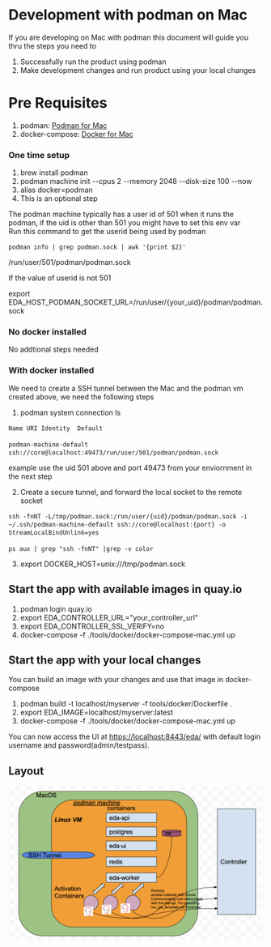 # Development with podman on Mac

If you are developing on Mac with podman this document will guide you thru the steps you need to 
1. Successfully run the product using podman
2. Make development changes and run product using your local changes

# Pre Requisites
1. podman: [Podman for Mac](https://podman.io/getting-started/installation#macos)
2. docker-compose: [Docker for Mac](https://www.docker.com/docker-mac)




### One time setup
1. brew install podman
2. podman machine init --cpus 2 --memory 2048 --disk-size 100 --now
3. alias docker=podman
4. This is an optional step

The podman machine typically has a user id of 501 when it runs the  
podman, if the uid is other than 501 you might have to set this env var  
Run this command to get the userid being used by podman  

```
podman info | grep podman.sock | awk '{print $2}'
```

/run/user/501/podman/podman.sock

If the value of userid is not 501

export EDA_HOST_PODMAN_SOCKET_URL=/run/user/{your_uid}/podman/podman.sock

### No docker installed
No addtional steps needed

### With docker installed
We need to create a SSH tunnel between the Mac and the podman vm created above, we need the following steps
1. podman system connection ls
```
Name URI Identity  Default

podman-machine-default ssh://core@localhost:49473/run/user/501/podman/podman.sock
```
example use the uid 501 above and port 49473 from your enviornment in the next step

2. Create a secure tunnel, and forward the local socket to the remote socket 
```
ssh -fnNT -L/tmp/podman.sock:/run/user/{uid}/podman/podman.sock -i ~/.ssh/podman-machine-default ssh://core@localhost:{port} -o StreamLocalBindUnlink=yes

ps aux | grep "ssh -fnNT" |grep -v color
```
3. export DOCKER_HOST=unix:///tmp/podman.sock


## Start the app with available images in quay.io

1. podman login quay.io
2. export EDA_CONTROLLER_URL="your_controller_url"
3. export EDA_CONTROLLER_SSL_VERIFY=no
4. docker-compose -f ./tools/docker/docker-compose-mac.yml up

## Start the app with your local changes

You can build an image with your changes and use that image in docker-compose

1. podman build -t localhost/myserver -f tools/docker/Dockerfile .
2. export EDA_IMAGE=localhost/myserver:latest
3. docker-compose -f ./tools/docker/docker-compose-mac.yml up

You can now access the UI at <https://localhost:8443/eda/> with default login username and password(admin/testpass).

## Layout
![Alt_PodmanDeployment](./podman_deployment.png?raw=true)
